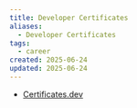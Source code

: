 ```yaml
---
title: Developer Certificates
aliases:
  - Developer Certificates
tags:
  - career
created: 2025-06-24
updated: 2025-06-24
---
```


- [Certificates.dev](https://certificates.dev/)